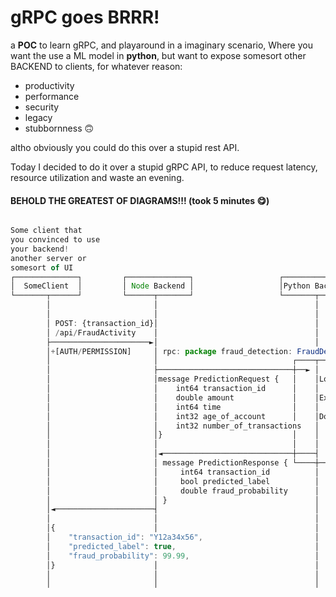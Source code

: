 # gRPC goes BRRR!

a **POC** to learn gRPC, and playaround in a imaginary scenario,
Where you want the use a ML model in **python**,
but want to expose somesort other BACKEND to clients, for whatever reason:

- productivity
- performance
- security
- legacy
- stubbornness 🙃

altho obviously you could do this over a stupid rest API.

Today I decided to do it over a stupid gRPC API, to reduce request latency, resource utilization and waste an evening.

#### BEHOLD THE GREATEST OF DIAGRAMS!!! (took 5 minutes 😋)

```js

Some client that
you convinced to use
your backend!
another server or
somesort of UI
┌──────────────┐         ┌──────────────┐                   ┌──────────────┐
│  SomeClient  │         │ Node Backend │                   │Python Backend│
└───────┬──────┘         └──────┬───────┘                   └───────┬──────┘
        │                       │                                   │
        │                       │                                   │
        │ POST: {transaction_id}│                                   │
        │ /api/FraudActivity    │                                   │
        ├──────────────────────►│                                   │
        │+[AUTH/PERMISSION]     │ rpc: package fraud_detection: FraudDetectionService(PredictFraud)
        │                       │                              ┌────┬─────────┐
        │                       ├──────────────────────────────┼──► │         │
        │                       │message PredictionRequest {   │    │Load model
        │                       │    int64 transaction_id      │    │         ┼
        │                       │    double amount             │    │ExtractsFeature
        │                       │    int64 time                │    │         ┼
        │                       │    int32 age_of_account      │    │Do Prediction
        │                       │    int32 number_of_transactions   │         │
        │                       │}                             │    │         │
        │                       │                              │    │         │
        │                       │◄─────────────────────────────┼────┤         │
        │                       │ message PredictionResponse { └────┼─────────┘
        │                       │     int64 transaction_id          │
        │                       │     bool predicted_label          │
        │                       │     double fraud_probability      │
        │                       │ }                                 │
        │◄──────────────────────┤                                   │
        │                       │                                   │
        │{                      │                                   │
        │    "transaction_id": "Y12a34x56",                         │
        │    "predicted_label": true,                               │
        │    "fraud_probability": 99.99,                            │
        │}                      │                                   │
        │                       │                                   │
        │                       │                                   │
```
